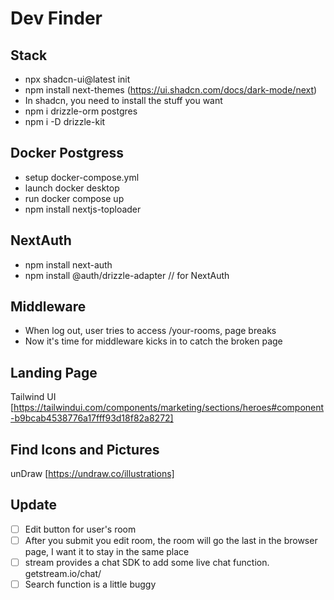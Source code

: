 # Dev Finder

## Stack

- npx shadcn-ui@latest init
- npm install next-themes (https://ui.shadcn.com/docs/dark-mode/next)
- In shadcn, you need to install the stuff you want
- npm i drizzle-orm postgres
- npm i -D drizzle-kit

## Docker Postgress

- setup docker-compose.yml
- launch docker desktop
- run docker compose up
- npm install nextjs-toploader

## NextAuth

- npm install next-auth
- npm install @auth/drizzle-adapter // for NextAuth

## Middleware

- When log out, user tries to access /your-rooms, page breaks
- Now it's time for middleware kicks in to catch the broken page

## Landing Page

Tailwind UI [https://tailwindui.com/components/marketing/sections/heroes#component-b9bcab4538776a17fff93d18f82a8272]

## Find Icons and Pictures

unDraw [https://undraw.co/illustrations]

## Update

- [ ] Edit button for user's room
- [ ] After you submit you edit room, the room will go the last in the browser page, I want it to stay in the same place
- [ ] stream provides a chat SDK to add some live chat function. getstream.io/chat/
- [ ] Search function is a little buggy
